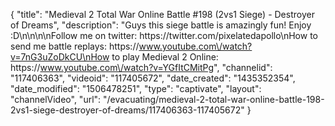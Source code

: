 {
    "title": "Medieval 2 Total War Online Battle #198 (2vs1 Siege) - Destroyer of Dreams",
    "description": "Guys this siege battle is amazingly fun!  Enjoy :D\n\n\n\nFollow me on twitter: https:\/\/twitter.com\/pixelatedapollo\nHow to send me battle replays: https:\/\/www.youtube.com\/watch?v=7nG3uZoDkCU\nHow to play Medieval 2 Online: https:\/\/www.youtube.com\/watch?v=YGfItCMitPg",
    "channelid": "117406363",
    "videoid": "117405672",
    "date_created": "1435352354",
    "date_modified": "1506478251",
    "type": "captivate",
    "layout": "channelVideo",
    "url": "\/evacuating\/medieval-2-total-war-online-battle-198-2vs1-siege-destroyer-of-dreams\/117406363-117405672"
}